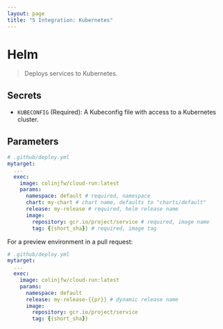 ```yaml
---
layout: page
title: "5 Integration: Kubernetes"
---
```


# Helm

> Deploys services to Kubernetes.

## Secrets

- `KUBECONFIG` (Required): A Kubeconfig file with access to a Kubernetes
  cluster.

## Parameters

```yaml
# .github/deploy.yml
mytarget:
  ...
  exec:
    image: colinjfw/cloud-run:latest
    params:
      namespace: default # required, namespace
      chart: my-chart # chart name, defaults to "charts/default"
      release: my-release # required, helm release name
      image:
        repository: gcr.io/project/service # required, image name
        tag: {{short_sha}} # required, image tag
```

For a preview environment in a pull request:

```yaml
# .github/deploy.yml
mytarget:
  ...
  exec:
    image: colinjfw/cloud-run:latest
    params:
      namespace: default
      release: my-release-{{pr}} # dynamic release name
      image:
        repository: gcr.io/project/service
        tag: {{short_sha}}
```
